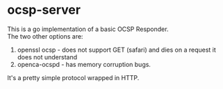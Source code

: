 ocsp-server
===========
This is a go implementation of a basic OCSP Responder.  
The two other options are:  
1. openssl ocsp - does not support GET (safari) and dies on a request it does not understand
2. openca-ocspd - has memory corruption bugs.

It's a pretty simple protocol wrapped in HTTP.
